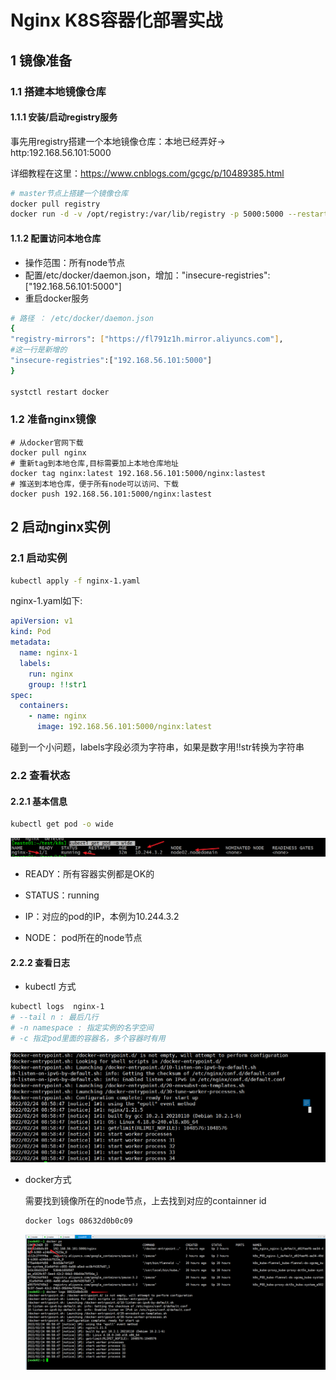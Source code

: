 # Nginx K8S容器化部署实战

## 1 镜像准备

### 1.1 搭建本地镜像仓库

#### 1.1.1 安装/启动registry服务

事先用registry搭建一个本地镜像仓库：本地已经弄好-> http:192.168.56.101:5000

详细教程在这里：https://www.cnblogs.com/gcgc/p/10489385.html

```bash
# master节点上搭建一个镜像仓库
docker pull registry
docker run -d -v /opt/registry:/var/lib/registry -p 5000:5000 --restart=always --name registry registry:latest
```

#### 1.1.2 配置访问本地仓库

- 操作范围：所有node节点
- 配置/etc/docker/daemon.json，增加："insecure-registries":["192.168.56.101:5000"]
- 重启docker服务

```bash
# 路径 ： /etc/docker/daemon.json
{
"registry-mirrors": ["https://fl791z1h.mirror.aliyuncs.com"],
#这一行是新增的
"insecure-registries":["192.168.56.101:5000"]
}

systctl restart docker
```



### 1.2 准备nginx镜像

```ba
# 从docker官网下载
docker pull nginx
# 重新tag到本地仓库,目标需要加上本地仓库地址
docker tag nginx:latest 192.168.56.101:5000/nginx:lastest
# 推送到本地仓库，便于所有node可以访问、下载
docker push 192.168.56.101:5000/nginx:lastest
```

## 2 启动nginx实例

### 2.1 启动实例

```bash
kubectl apply -f nginx-1.yaml
```

nginx-1.yaml如下:

```yaml
apiVersion: v1
kind: Pod
metadata:
  name: nginx-1
  labels:
    run: nginx
    group: !!str1
spec:
  containers:
    - name: nginx
      image: 192.168.56.101:5000/nginx:latest
```

碰到一个小问题，labels字段必须为字符串，如果是数字用!!str转换为字符串

### 2.2 查看状态

#### 2.2.1 基本信息

```bash
kubectl get pod -o wide 
```

![1645694748394](../docker/images/1645694748394.png)

- READY：所有容器实例都是OK的

- STATUS：running

- IP：对应的pod的IP，本例为10.244.3.2

- NODE： pod所在的node节点


#### 2.2.2 查看日志

- kubectl 方式

```bash
kubectl logs  nginx-1
# --tail n : 最后几行
# -n namespace : 指定实例的名字空间
# -c 指定pod里面的容器名，多个容器时有用

```

![1645698976514](images/1645698976514.png)

- docker方式

  需要找到镜像所在的node节点，上去找到对应的containner id

  ```bash
  docker logs 08632d0b0c09
  ```

  ![1645699567119](images/1645699567119.png)






